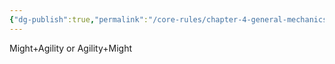 ```yaml
---
{"dg-publish":true,"permalink":"/core-rules/chapter-4-general-mechanics/ability-check-combinations/might-agility/"}
---
```


Might+Agility or Agility+Might